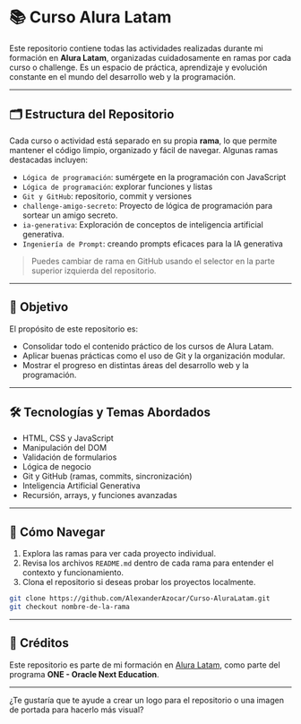 # 📚 Curso Alura Latam

Este repositorio contiene todas las actividades realizadas durante mi formación en **Alura Latam**, organizadas cuidadosamente en ramas por cada curso o challenge. Es un espacio de práctica, aprendizaje y evolución constante en el mundo del desarrollo web y la programación.

---

## 🗂️ Estructura del Repositorio

Cada curso o actividad está separado en su propia **rama**, lo que permite mantener el código limpio, organizado y fácil de navegar. Algunas ramas destacadas incluyen:

- `Lógica de programación`: sumérgete en la programación con JavaScript
- `Lógica de programación`: explorar funciones y listas
- `Git y GitHub`: repositorio, commit y versiones
- `challenge-amigo-secreto`: Proyecto de lógica de programación para sortear un amigo secreto.
- `ia-generativa`: Exploración de conceptos de inteligencia artificial generativa.
- `Ingeniería de Prompt`: creando prompts eficaces para la IA generativa

> Puedes cambiar de rama en GitHub usando el selector en la parte superior izquierda del repositorio.

---

## 🎯 Objetivo

El propósito de este repositorio es:

- Consolidar todo el contenido práctico de los cursos de Alura Latam.
- Aplicar buenas prácticas como el uso de Git y la organización modular.
- Mostrar el progreso en distintas áreas del desarrollo web y la programación.

---

## 🛠️ Tecnologías y Temas Abordados

- HTML, CSS y JavaScript
- Manipulación del DOM
- Validación de formularios
- Lógica de negocio
- Git y GitHub (ramas, commits, sincronización)
- Inteligencia Artificial Generativa
- Recursión, arrays, y funciones avanzadas

---

## 🚀 Cómo Navegar

1. Explora las ramas para ver cada proyecto individual.
2. Revisa los archivos `README.md` dentro de cada rama para entender el contexto y funcionamiento.
3. Clona el repositorio si deseas probar los proyectos localmente.

```bash
git clone https://github.com/AlexanderAzocar/Curso-AluraLatam.git
git checkout nombre-de-la-rama
```

---

## 📌 Créditos

Este repositorio es parte de mi formación en [Alura Latam](https://app.aluracursos.com/formacion-programacion-primeros-pasos-grupo9-one), como parte del programa **ONE - Oracle Next Education**.

---

¿Te gustaría que te ayude a crear un logo para el repositorio o una imagen de portada para hacerlo más visual?
